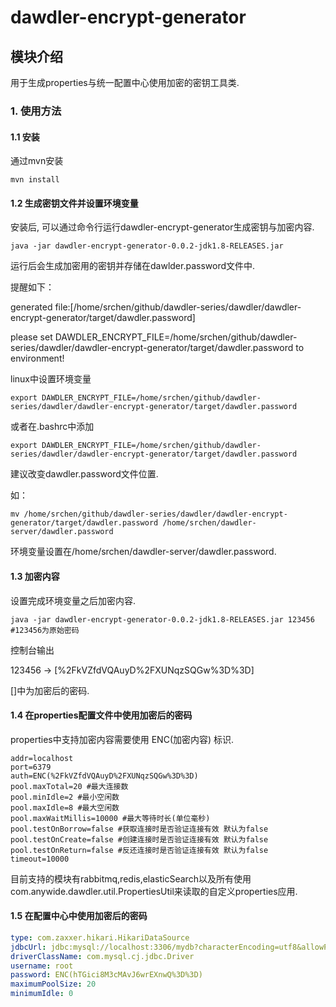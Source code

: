 # dawdler-encrypt-generator

## 模块介绍

用于生成properties与统一配置中心使用加密的密钥工具类.

### 1. 使用方法

#### 1.1 安装

通过mvn安装

```shell
mvn install 
```

#### 1.2 生成密钥文件并设置环境变量

安装后, 可以通过命令行运行dawdler-encrypt-generator生成密钥与加密内容.

```shell
java -jar dawdler-encrypt-generator-0.0.2-jdk1.8-RELEASES.jar
```

运行后会生成加密用的密钥并存储在dawlder.password文件中.

提醒如下：

generated file:[/home/srchen/github/dawdler-series/dawdler/dawdler-encrypt-generator/target/dawdler.password]

please set DAWDLER_ENCRYPT_FILE=/home/srchen/github/dawdler-series/dawdler/dawdler-encrypt-generator/target/dawdler.password to environment!

linux中设置环境变量

```shell
export DAWDLER_ENCRYPT_FILE=/home/srchen/github/dawdler-series/dawdler/dawdler-encrypt-generator/target/dawdler.password
```

或者在.bashrc中添加

```shell
export DAWDLER_ENCRYPT_FILE=/home/srchen/github/dawdler-series/dawdler/dawdler-encrypt-generator/target/dawdler.password
```

建议改变dawdler.password文件位置.

如：

```shell
mv /home/srchen/github/dawdler-series/dawdler/dawdler-encrypt-generator/target/dawdler.password /home/srchen/dawdler-server/dawdler.password
```

 环境变量设置在/home/srchen/dawdler-server/dawdler.password.

#### 1.3 加密内容

设置完成环境变量之后加密内容.

```shell
java -jar dawdler-encrypt-generator-0.0.2-jdk1.8-RELEASES.jar 123456
#123456为原始密码
```

控制台输出

123456 -> [%2FkVZfdVQAuyD%2FXUNqzSQGw%3D%3D]

[]中为加密后的密码.

#### 1.4 在properties配置文件中使用加密后的密码

properties中支持加密内容需要使用 ENC(加密内容) 标识.

```properties
addr=localhost
port=6379
auth=ENC(%2FkVZfdVQAuyD%2FXUNqzSQGw%3D%3D)
pool.maxTotal=20 #最大连接数
pool.minIdle=2 #最小空闲数
pool.maxIdle=8 #最大空闲数
pool.maxWaitMillis=10000 #最大等待时长(单位毫秒)
pool.testOnBorrow=false #获取连接时是否验证连接有效 默认为false
pool.testOnCreate=false #创建连接时是否验证连接有效 默认为false
pool.testOnReturn=false #反还连接时是否验证连接有效 默认为false
timeout=10000
```

目前支持的模块有rabbitmq,redis,elasticSearch以及所有使用com.anywide.dawdler.util.PropertiesUtil来读取的自定义properties应用.

#### 1.5 在配置中心中使用加密后的密码

```yaml
type: com.zaxxer.hikari.HikariDataSource
jdbcUrl: jdbc:mysql://localhost:3306/mydb?characterEncoding=utf8&allowPublicKeyRetrieval=true&useSSL=false
driverClassName: com.mysql.cj.jdbc.Driver
username: root
password: ENC(hTGici8M3cMAvJ6wrEXnwQ%3D%3D)
maximumPoolSize: 20
minimumIdle: 0
```
